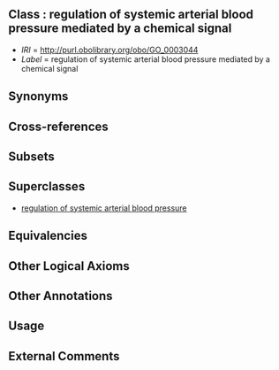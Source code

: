 
## Class : regulation of systemic arterial blood pressure mediated by a chemical signal

 * *IRI* = http://purl.obolibrary.org/obo/GO_0003044
 * *Label* = regulation of systemic arterial blood pressure mediated by a chemical signal

## Synonyms


## Cross-references


## Subsets


## Superclasses

 * [regulation of systemic arterial blood pressure](../../GO/73/GO_0003073.md)

## Equivalencies


## Other Logical Axioms


## Other Annotations


## Usage


## External Comments


